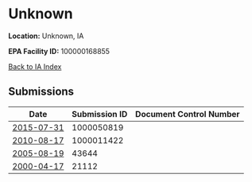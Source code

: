 # Unknown

**Location:** Unknown, IA

**EPA Facility ID:** 100000168855

[Back to IA Index](../../index.md)

## Submissions

| Date | Submission ID | Document Control Number |
|------|--------------|-------------------------|
| [2015-07-31](submissions/1000050819.md) | 1000050819 |  |
| [2010-08-17](submissions/1000011422.md) | 1000011422 |  |
| [2005-08-19](submissions/43644.md) | 43644 |  |
| [2000-04-17](submissions/21112.md) | 21112 |  |
